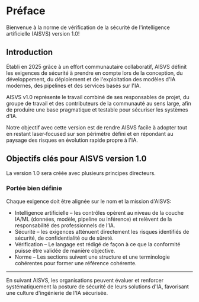 # Préface

Bienvenue à la norme de vérification de la sécurité de l'intelligence artificielle (AISVS) version 1.0!

## Introduction

Établi en 2025 grâce à un effort communautaire collaboratif, AISVS définit les exigences de sécurité à prendre en compte lors de la conception, du développement, du déploiement et de l'exploitation des modèles d'IA modernes, des pipelines et des services basés sur l'IA.

AISVS v1.0 représente le travail combiné de ses responsables de projet, du groupe de travail et des contributeurs de la communauté au sens large, afin de produire une base pragmatique et testable pour sécuriser les systèmes d'IA.

Notre objectif avec cette version est de rendre AISVS facile à adopter tout en restant laser‑focused sur son périmètre défini et en répondant au paysage des risques en évolution rapide propre à l'IA.

## Objectifs clés pour AISVS version 1.0

La version 1.0 sera créée avec plusieurs principes directeurs.

### Portée bien définie

Chaque exigence doit être alignée sur le nom et la mission d'AISVS:

* Intelligence artificielle – les contrôles opèrent au niveau de la couche IA/ML (données, modèle, pipeline ou inférence) et relèvent de la responsabilité des professionnels de l’IA.
* Sécurité – les exigences atténuent directement les risques identifiés de sécurité, de confidentialité ou de sûreté.
* Vérification – Le langage est rédigé de façon à ce que la conformité puisse être validée de manière objective.
* Norme – Les sections suivent une structure et une terminologie cohérentes pour former une référence cohérente.
  ​
---

En suivant AISVS, les organisations peuvent évaluer et renforcer systématiquement la posture de sécurité de leurs solutions d'IA, favorisant une culture d'ingénierie de l'IA sécurisée.

